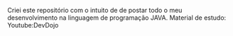 Criei este repositório com o intuito de de postar todo o meu
desenvolvimento na linguagem de programação JAVA.
Material de estudo: Youtube:DevDojo